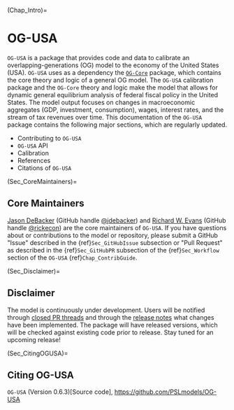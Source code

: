 (Chap_Intro)=
# OG-USA

`OG-USA` is a package that provides code and data to calibrate an overlapping-generations (OG) model to the economy of the United States (USA). `OG-USA` uses as a dependency the [`OG-Core`](https://pslmodels.github.io/OG-Core/) package, which contains the core theory and logic of a general OG model. The `OG-USA` calibration package and the `OG-Core` theory and logic make the model that allows for dynamic general equilibrium analysis of federal fiscal policy in the United States. The model output focuses on changes in macroeconomic aggregates (GDP, investment, consumption), wages, interest rates, and the stream of tax revenues over time. This documentation of the `OG-USA` package contains the following major sections, which are regularly updated.

* Contributing to `OG-USA`
* `OG-USA` API
* Calibration
* References
* Citations of `OG-USA`


(Sec_CoreMaintainers)=
## Core Maintainers

[Jason DeBacker](https://www.jasondebacker.com/) (GitHub handle [@jdebacker](https://github.com/jdebacker)) and [Richard W. Evans](https://sites.google.com/site/rickecon/) (GitHub handle [@rickecon](https://github.com/rickecon)) are the core maintainers of `OG-USA`. If you have questions about or contributions to the model or repository, please submit a GitHub "Issue" described in the {ref}`Sec_GitHubIssue` subsection or "Pull Request" as described in the {ref}`Sec_GitHubPR` subsection of the {ref}`Sec_Workflow` section of the `OG-USA` {ref}`Chap_ContribGuide`.


(Sec_Disclaimer)=
## Disclaimer

The model is continuously under development. Users will be notified through [closed PR threads](https://github.com/PSLmodels/OG-USA/pulls?q=is%3Apr+is%3Aclosed) and through the [release notes](https://github.com/PSLmodels/OG-USA/releases) what changes have been implemented. The package will have released versions, which will be checked against existing code prior to release. Stay tuned for an upcoming release!


(Sec_CitingOGUSA)=
## Citing OG-USA

`OG-USA` (Version 0.6.3)[Source code], https://github.com/PSLmodels/OG-USA
